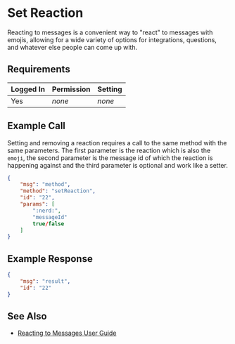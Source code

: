 # Set Reaction

Reacting to messages is a convenient way to "react" to messages with emojis, allowing for a wide variety of options for integrations, questions, and whatever else people can come up with.

## Requirements

| Logged In | Permission | Setting |
| --------- | ---------- | ------- |
| Yes       | _none_     | _none_  |

## Example Call

Setting and removing a reaction requires a call to the same method with the same parameters. The first parameter is the reaction which is also the `emoji`,
 the second parameter is the message id of which the reaction is happening against and the third parameter is optional and work like a setter.

```json
{
    "msg": "method",
    "method": "setReaction",
    "id": "22",
    "params": [
        ":nerd:",
        "messageId"
        true/false
    ]
}
```

## Example Response

```json
{
    "msg": "result",
    "id": "22"
}
```

## See Also

- [Reacting to Messages User Guide][1]

[1]: ../../../../user-guide/messages/

